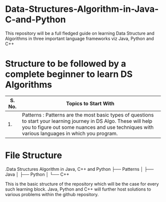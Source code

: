 # Data-Structures-Algorithm-in-Java-C-and-Python
This repository will be a full fledged guide on learning Data Structure and Algorithms in three important language frameworks viz Java, Python and C++

# Structure to be followed by a complete beginner to learn DS Algorithms 
S. No.  | Topics to Start With 
------------- | -------------
1.   | Patterns : Patterns are the most basic types of questions to start your learning journey in DS Algo. These will help you to figure out some nuances and use techniques with various languages in which you program. 


# File Structure 


.Data Structures Algorithm in Java, C++ and Python
├── Patterns 
│   ├── Java
│   ├── Python
│   └── C++

This is the basic structure of the repository which will be the case for every such learning block. Java, Python and C++ will further host solutions to various problems within the github repository. 
